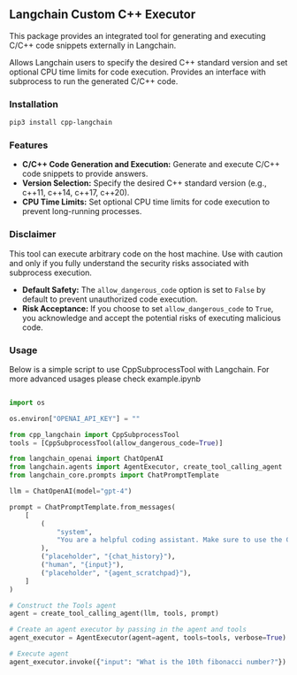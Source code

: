## Langchain Custom C++ Executor

This package provides an integrated tool for generating and executing C/C++ code snippets externally in Langchain.

Allows Langchain users to specify the desired C++ standard version and set optional CPU time limits for code execution. Provides an interface with subprocess to run the generated C/C++ code.

### Installation

```bash
pip3 install cpp-langchain
```

### Features

- **C/C++ Code Generation and Execution:** Generate and execute C/C++ code snippets to provide answers.
- **Version Selection:** Specify the desired C++ standard version (e.g., c++11, c++14, c++17, c++20).
- **CPU Time Limits:** Set optional CPU time limits for code execution to prevent long-running processes.

### Disclaimer

This tool can execute arbitrary code on the host machine. Use with caution and only if you fully understand the security risks associated with subprocess execution.

- **Default Safety:** The `allow_dangerous_code` option is set to `False` by default to prevent unauthorized code execution.
- **Risk Acceptance:** If you choose to set `allow_dangerous_code` to `True`, you acknowledge and accept the potential risks of executing malicious code.

### Usage

Below is a simple script to use CppSubprocessTool with Langchain. For more advanced usages please check example.ipynb

```python

import os

os.environ["OPENAI_API_KEY"] = ""

from cpp_langchain import CppSubprocessTool
tools = [CppSubprocessTool(allow_dangerous_code=True)]

from langchain_openai import ChatOpenAI
from langchain.agents import AgentExecutor, create_tool_calling_agent
from langchain_core.prompts import ChatPromptTemplate

llm = ChatOpenAI(model="gpt-4")

prompt = ChatPromptTemplate.from_messages(
    [
        (
            "system",
            "You are a helpful coding assistant. Make sure to use the CppSubprocessTool tool for code execution.",
        ),
        ("placeholder", "{chat_history}"),
        ("human", "{input}"),
        ("placeholder", "{agent_scratchpad}"),
    ]
)

# Construct the Tools agent
agent = create_tool_calling_agent(llm, tools, prompt)

# Create an agent executor by passing in the agent and tools
agent_executor = AgentExecutor(agent=agent, tools=tools, verbose=True)

# Execute agent
agent_executor.invoke({"input": "What is the 10th fibonacci number?"})
```

